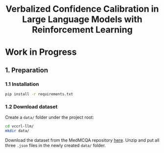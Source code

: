 <h1 align="center">
Verbalized Confidence Calibration in Large Language Models with Reinforcement Learning
</h1>

# Work in Progress

## 1. Preparation
### 1.1 Installation
```bash
pip install -r requirements.txt
```
### 1.2 Download dataset
Create a `data/` folder under the project root:
```bash
cd vccrl-llm/
mkdir data/
```
Download the dataset from the MedMCQA repository [here](https://drive.google.com/uc?export=download&id=15VkJdq5eyWIkfb_aoD3oS8i4tScbHYky). Unzip and put all three `.json` files in the newly created `data/` folder.